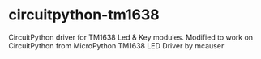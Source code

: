 # circuitpython-tm1638
CircuitPython driver for TM1638 Led &amp; Key modules. Modified to work on CircuitPython from MicroPython TM1638 LED Driver by mcauser
